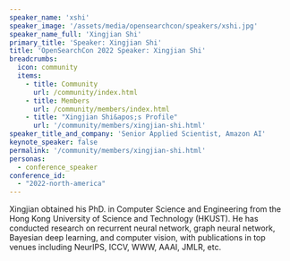 ```yaml
---
speaker_name: 'xshi'
speaker_image: '/assets/media/opensearchcon/speakers/xshi.jpg'
speaker_name_full: 'Xingjian Shi'
primary_title: 'Speaker: Xingjian Shi'
title: 'OpenSearchCon 2022 Speaker: Xingjian Shi'
breadcrumbs:
  icon: community
  items:
    - title: Community
      url: /community/index.html
    - title: Members
      url: /community/members/index.html
    - title: "Xingjian Shi&apos;s Profile"
      url: '/community/members/xingjian-shi.html'
speaker_title_and_company: 'Senior Applied Scientist, Amazon AI'
keynote_speaker: false
permalink: '/community/members/xingjian-shi.html'
personas:
  - conference_speaker
conference_id:
  - "2022-north-america"
---
```

Xingjian obtained his PhD. in Computer Science and Engineering from the Hong Kong University of Science and Technology (HKUST). He has conducted research on recurrent neural network, graph neural network, Bayesian deep learning, and computer vision, with publications in top venues including NeurIPS, ICCV, WWW, AAAI, JMLR, etc.
